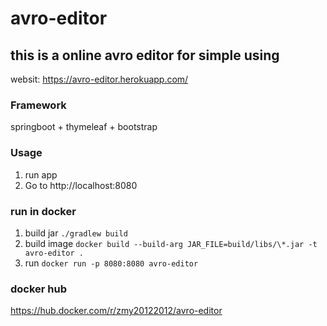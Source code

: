 # avro-editor

## this is a online avro editor for simple using
websit: https://avro-editor.herokuapp.com/

### Framework
springboot + thymeleaf + bootstrap

### Usage
1. run app
2. Go to http://localhost:8080

### run in docker
1. build jar
`./gradlew build `
2. build image
`docker build --build-arg JAR_FILE=build/libs/\*.jar -t avro-editor .`
3. run
`docker run -p 8080:8080 avro-editor`

### docker hub
https://hub.docker.com/r/zmy20122012/avro-editor
